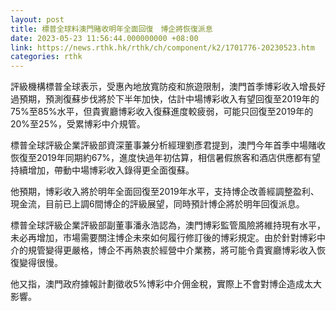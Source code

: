 ```yaml
---
layout: post
title: 標普全球料澳門賭收明年全面回復　博企將恢復派息
date: 2023-05-23 11:56:44.000000000 +08:00
link: https://news.rthk.hk/rthk/ch/component/k2/1701776-20230523.htm
categories: rthk
---
```


評級機構標普全球表示，受惠內地放寬防疫和旅遊限制，澳門首季博彩收入增長好過預期，預測復蘇步伐將於下半年加快，估計中場博彩收入有望回復至2019年的75%至85%水平，但貴賓廳博彩收入復蘇進度較疲弱，可能只回復至2019年的20%至25%，受累博彩中介規管。

標普全球評級企業評級部資深董事兼分析經理劉彥君提到，澳門今年首季中場賭收恢復至2019年同期約67%，進度快過年初估算，相信暑假旅客和酒店供應都有望持續增加，帶動中場博彩收入錄得更全面復蘇。

他預期，博彩收入將於明年全面回復至2019年水平，支持博企改善經調整盈利、現金流，目前已上調6間博企的評級展望，同時預計博企將於明年回復派息。

標普全球評級企業評級部副董事潘永浩認為，澳門博彩監管風險將維持現有水平，未必再增加，市場需要關注博企未來如何履行修訂後的博彩規定。由於針對博彩中介的規管變得更嚴格，博企不再熱衷於經營中介業務，將可能令貴賓廳博彩收入恢復變得很慢。

他又指，澳門政府據報計劃徵收5%博彩中介佣金稅，實際上不會對博企造成太大影響。
